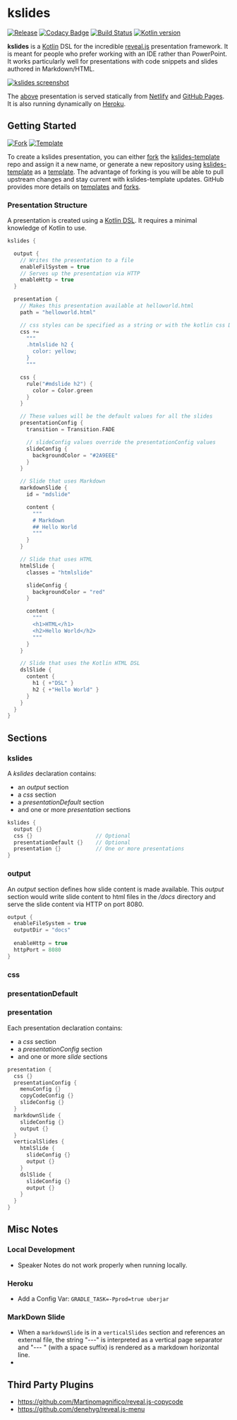 # kslides

[![Release](https://jitpack.io/v/kslides/kslides.svg)](https://jitpack.io/#kslides/kslides)
[![Codacy Badge](https://app.codacy.com/project/badge/Grade/701fc37a847042d2ae2cd6e80075ff6f)](https://www.codacy.com/gh/kslides/kslides/dashboard?amp;utm_medium=referral&amp;utm_content=kslides/kslides&amp;utm_campaign=Badge_Grade)
[![Build Status](https://app.travis-ci.com/kslides/kslides.svg?branch=master)](https://app.travis-ci.com/kslides/kslides)
[![Kotlin version](https://img.shields.io/badge/kotlin-1.6.20-red?logo=kotlin)](http://kotlinlang.org)

**kslides** is a [Kotlin](https://kotlinlang.org) DSL for the incredible [reveal.js](https://revealjs.com) 
presentation framework. It is meant for people who prefer working with an IDE rather than PowerPoint. 
It works particularly well for presentations with code snippets and slides
authored in Markdown/HTML.

[![kslides screenshot](https://kslides.github.io/kslides/imgs/kslides-screenshot.png)](https://kslides.github.io/kslides/)

The [above](kslides-examples/src/main/kotlin/Slides.kt) presentation is served statically from
[Netlify](https://kslides.netlify.app)
and [GitHub Pages](https://kslides.github.io/kslides/).
It is also running dynamically on [Heroku](https://kslides-repo.herokuapp.com).

## Getting Started

[![Fork](https://img.shields.io/endpoint?color=%232A9EEE&logo=github&style=flat&url=https%3A%2F%2Fraw.githubusercontent.com%2Fkslides%2Fkslides%2Fmaster%2Fdocs%2Fshields%2Ffork.json)](https://github.com/kslides/kslides-template/fork)
[![Template](https://img.shields.io/endpoint?color=%232A9EEE&logo=github&style=flat&url=https%3A%2F%2Fraw.githubusercontent.com%2Fkslides%2Fkslides%2Fmaster%2Fdocs%2Fshields%2Ftemplate.json)](https://github.com/kslides/kslides-template/generate)

To create a kslides presentation, you can either [fork](https://github.com/kslides/kslides-template/fork) 
the [kslides-template](https://github.com/kslides/kslides-template) repo and assign it a new name, 
or generate a new repository using [kslides-template](https://github.com/kslides/kslides-template)
as a [template](https://github.com/kslides/kslides-template/generate). The advantage of forking is you 
will be able to pull upstream changes and stay current with kslides-template updates. GitHub provides more 
details on [templates](https://docs.github.com/en/repositories/creating-and-managing-repositories/creating-a-repository-from-a-template)
and [forks](https://docs.github.com/en/pull-requests/collaborating-with-pull-requests/working-with-forks/about-forks).


### Presentation Structure

A presentation is created using a [Kotlin DSL](https://medium.com/adobetech/building-elegant-dsls-with-kotlin-707726c5ed21). 
It requires a minimal knowledge of Kotlin to use. 

```kotlin
kslides {

  output {
    // Writes the presentation to a file
    enableFilSystem = true
    // Serves up the presentation via HTTP
    enableHttp = true
  }

  presentation {
    // Makes this presentation available at helloworld.html
    path = "helloworld.html"

    // css styles can be specified as a string or with the kotlin css DSL
    css += 
      """
      .htmlslide h2 {
        color: yellow;
      }
      """

    css {
      rule("#mdslide h2") {
        color = Color.green
      }
    }

    // These values will be the default values for all the slides
    presentationConfig {
      transition = Transition.FADE

      // slideConfig values override the presentationConfig values
      slideConfig {
        backgroundColor = "#2A9EEE"
      }
    }

    // Slide that uses Markdown
    markdownSlide {
      id = "mdslide"

      content {
        """
        # Markdown
        ## Hello World
        """
      }
    }

    // Slide that uses HTML
    htmlSlide {
      classes = "htmlslide"

      slideConfig {
        backgroundColor = "red"
      }

      content {
        """
        <h1>HTML</h1>
        <h2>Hello World</h2>
        """
      }
    }

    // Slide that uses the Kotlin HTML DSL
    dslSlide {
      content {
        h1 { +"DSL" }
        h2 { +"Hello World" }
      }
    }
  }
}
```

## Sections

### kslides

A _kslides_ declaration contains:
* an _output_ section
* a _css_ section
* a _presentationDefault_ section
* and one or more _presentation_ sections

```kotlin
kslides {
  output {}                 
  css {}                    // Optional
  presentationDefault {}    // Optional
  presentation {}           // One or more presentations
}
```

### output

An _output_ section defines how slide content is made available.
This _output_ section would write slide content to html files in the _/docs_ directory and serve 
the slide content via HTTP on port 8080.

```kotlin
output {
  enableFileSystem = true  
  outputDir = "docs"
  
  enableHttp = true
  httpPort = 8080
}
```

### css

### presentationDefault


### presentation

Each presentation declaration contains:
* a _css_ section
* a _presentationConfig_ section
* and one or more _slide_ sections

```kotlin
presentation {
  css {}
  presentationConfig {
    menuConfig {}
    copyCodeConfig {}
    slideConfig {}
  }
  markdownSlide {
    slideConfig {}
    output {}
  }
  verticalSlides {
    htmlSlide {
      slideConfig {}
      output {}
    }
    dslSlide {
      slideConfig {}
      output {}
    }
  }
}


```

## Misc Notes

### Local Development
* Speaker Notes do not work properly when running locally.

### Heroku 

* Add a Config Var: `GRADLE_TASK=-Pprod=true uberjar`

### MarkDown Slide 

* When a `markdownSlide` is in a `verticalSlides` section and references an external file, the string "---"
  is interpreted as a vertical page separator and "--- " (with a space suffix) is rendered as a markdown horizontal
  line.
* 
## Third Party Plugins

* https://github.com/Martinomagnifico/reveal.js-copycode
* https://github.com/denehyg/reveal.js-menu

